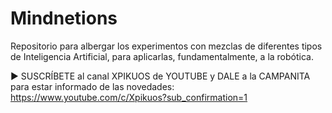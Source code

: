# Mindnetions
Repositorio para albergar los experimentos con mezclas de diferentes tipos de Inteligencia Artificial, para aplicarlas, fundamentalmente, a la robótica.

▶ SUSCRÍBETE al canal XPIKUOS de YOUTUBE y DALE a la CAMPANITA para estar informado de las novedades:
https://www.youtube.com/c/Xpikuos?sub_confirmation=1
